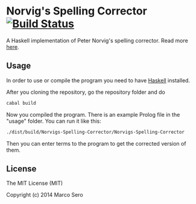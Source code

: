 Norvig's Spelling Corrector [![Build Status](https://secure.travis-ci.org/MarcoSero/Norvigs-Spelling-Corrector)](http://travis-ci.org/MarcoSero/Norvigs-Spelling-Corrector)
=====

A Haskell implementation of Peter Norvig's spelling corrector. Read more [here](http://marcosero.com/blog/norvig-haskell-spelling-corrector/).

## Usage

In order to use or compile the program you need to have [Haskell](http://www.haskell.org/) installed.

After you cloning the repository, go the repository folder and do

```bash
cabal build
```

Now you compiled the program. There is an example Prolog file in the "usage" folder. You can run it like this:

```bash
./dist/build/Norvigs-Spelling-Corrector/Norvigs-Spelling-Corrector
```

Then you can enter terms to the program to get the corrected version of them.

## License

The MIT License (MIT)

Copyright (c) 2014 Marco Sero
